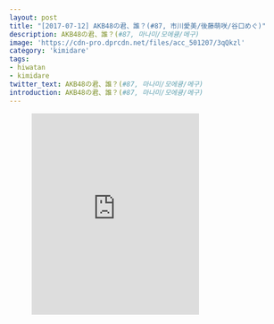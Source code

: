 ```yaml
---
layout: post
title: "[2017-07-12] AKB48の君、誰？(#87, 市川愛美/後藤萌咲/谷口めぐ)"
description: AKB48の君、誰？(#87, 마나미/모에큥/메구)
image: 'https://cdn-pro.dprcdn.net/files/acc_501207/3qQkzl'
category: 'kimidare'
tags:
- hiwatan
- kimidare
twitter_text: AKB48の君、誰？(#87, 마나미/모에큥/메구)
introduction: AKB48の君、誰？(#87, 마나미/모에큥/메구)
---
```

<figure class="video_container">
<iframe src="https://player.vimeo.com/video/240670034" height="360" frameborder="0" webkitallowfullscreen mozallowfullscreen allowfullscreen></iframe>
</figure>
